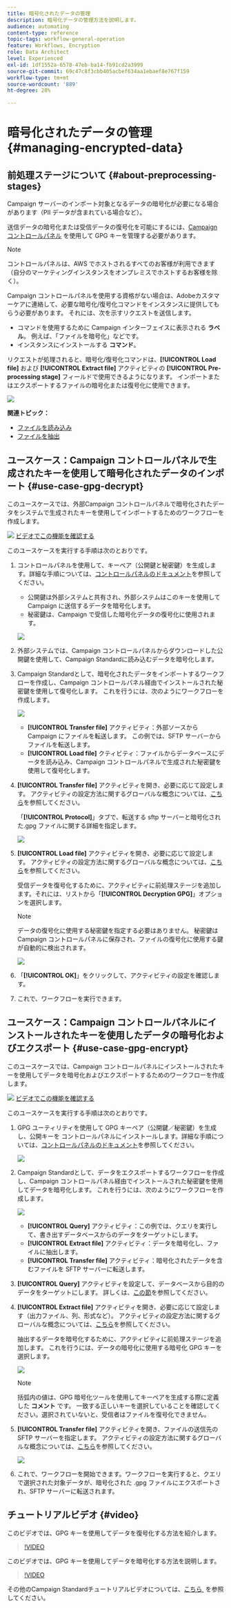 ```yaml
---
title: 暗号化されたデータの管理
description: 暗号化データの管理方法を説明します。
audience: automating
content-type: reference
topic-tags: workflow-general-operation
feature: Workflows, Encryption
role: Data Architect
level: Experienced
exl-id: 1df1552a-6578-47eb-ba14-fb91cd2a3999
source-git-commit: 69c47c8f3cbb405acbef634aa1ebaef8e767f159
workflow-type: tm+mt
source-wordcount: '889'
ht-degree: 28%

---
```


# 暗号化されたデータの管理 {#managing-encrypted-data}

## 前処理ステージについて {#about-preprocessing-stages}

Campaign サーバーのインポート対象となるデータの暗号化が必要になる場合があります（PII データが含まれている場合など）。

送信データの暗号化または受信データの復号化を可能にするには、[Campaign コントロールパネル](https://experienceleague.adobe.com/docs/control-panel/using/instances-settings/gpg-keys-management.html?lang=ja) を使用して GPG キーを管理する必要があります。

>[!NOTE]
>
>コントロールパネルは、AWS でホストされるすべてのお客様が利用できます（自分のマーケティングインスタンスをオンプレミスでホストするお客様を除く）。

Campaign コントロールパネルを使用する資格がない場合は、Adobeカスタマーケアに連絡して、必要な暗号化/復号化コマンドをインスタンスに提供してもらう必要があります。 それには、次を示すリクエストを送信します。

* コマンドを使用するために Campaign インターフェイスに表示される **ラベル**。 例えば、「ファイルを暗号化」などです。
* インスタンスにインストールする **コマンド**。

リクエストが処理されると、暗号化/復号化コマンドは、**[!UICONTROL Load file]** および **[!UICONTROL Extract file]** アクティビティの **[!UICONTROL Pre-processing stage]** フィールドで使用できるようになります。 インポートまたはエクスポートするファイルの暗号化または復号化に使用できます。

![](assets/preprocessing-encryption.png)

**関連トピック：**

* [ファイルを読み込み](../../automating/using/load-file.md)
* [ファイルを抽出](../../automating/using/extract-file.md)

## ユースケース：Campaign コントロールパネルで生成されたキーを使用して暗号化されたデータのインポート {#use-case-gpg-decrypt}

このユースケースでは、外部Campaign コントロールパネルで暗号化されたデータをシステムで生成されたキーを使用してインポートするためのワークフローを作成します。

![](assets/do-not-localize/how-to-video.png) [ビデオでこの機能を確認する](#video)

このユースケースを実行する手順は次のとおりです。

1. コントロールパネルを使用して、キーペア（公開鍵と秘密鍵）を生成します。詳細な手順については、[コントロールパネルのドキュメント](https://experienceleague.adobe.com/docs/control-panel/using/instances-settings/gpg-keys-management.html?lang=ja#decrypting-data)を参照してください。

   * 公開鍵は外部システムと共有され、外部システムはこのキーを使用して Campaign に送信するデータを暗号化します。
   * 秘密鍵は、Campaign で受信した暗号化データの復号化に使用されます。

   ![](assets/gpg_generate.png)

1. 外部システムでは、Campaign コントロールパネルからダウンロードした公開鍵を使用して、Campaign Standardに読み込むデータを暗号化します。

1. Campaign Standardとして、暗号化されたデータをインポートするワークフローを作成し、Campaign コントロールパネル経由でインストールされた秘密鍵を使用して復号化します。 これを行うには、次のようにワークフローを作成します。

   ![](assets/gpg_workflow.png)

   * **[!UICONTROL Transfer file]** アクティビティ：外部ソースから Campaign にファイルを転送します。 この例では、SFTP サーバーからファイルを転送します。
   * **[!UICONTROL Load file]** クティビティ：ファイルからデータベースにデータを読み込み、Campaign コントロールパネルで生成された秘密鍵を使用して復号化します。

1. **[!UICONTROL Transfer file]** アクティビティを開き、必要に応じて設定します。 アクティビティの設定方法に関するグローバルな概念については、[こちら](../../automating/using/load-file.md)を参照してください。

   「**[!UICONTROL Protocol]**」タブで、転送する sftp サーバーと暗号化された.gpg ファイルに関する詳細を指定します。

   ![](assets/gpg_transfer.png)

1. **[!UICONTROL Load file]** アクティビティを開き、必要に応じて設定します。 アクティビティの設定方法に関するグローバルな概念については、[こちら](../../automating/using/load-file.md)を参照してください。

   受信データを復号化するために、アクティビティに前処理ステージを追加します。それには、リストから「**[!UICONTROL Decryption GPG]**」オプションを選択します。

   >[!NOTE]
   >
   >データの復号化に使用する秘密鍵を指定する必要はありません。 秘密鍵はCampaign コントロールパネルに保存され、ファイルの復号化に使用する鍵が自動的に検出されます。

   ![](assets/gpg_load.png)

1. 「**[!UICONTROL OK]**」をクリックして、アクティビティの設定を確認します。

1. これで、ワークフローを実行できます。

## ユースケース：Campaign コントロールパネルにインストールされたキーを使用したデータの暗号化およびエクスポート {#use-case-gpg-encrypt}

このユースケースでは、Campaign コントロールパネルにインストールされたキーを使用してデータを暗号化およびエクスポートするためのワークフローを作成します。

![](assets/do-not-localize/how-to-video.png) [ビデオでこの機能を確認する](#video)

このユースケースを実行する手順は次のとおりです。

1. GPG ユーティリティを使用して GPG キーペア（公開鍵／秘密鍵）を生成し、公開キーを コントロールパネルにインストールします。詳細な手順については、[コントロールパネルのドキュメント](https://experienceleague.adobe.com/docs/control-panel/using/instances-settings/gpg-keys-management.html?lang=ja#encrypting-data)を参照してください。

   ![](assets/gpg_install.png)

1. Campaign Standardとして、データをエクスポートするワークフローを作成し、Campaign コントロールパネル経由でインストールされた秘密鍵を使用してデータを暗号化します。 これを行うには、次のようにワークフローを作成します。

   ![](assets/gpg-workflow-export.png)

   * **[!UICONTROL Query]** アクティビティ：この例では、クエリを実行して、書き出すデータベースからのデータをターゲットにします。
   * **[!UICONTROL Extract file]** アクティビティ：データを暗号化し、ファイルに抽出します。
   * **[!UICONTROL Transfer file]** アクティビティ：暗号化されたデータを含むファイルを SFTP サーバーに転送します。

1. **[!UICONTROL Query]** アクティビティを設定して、データベースから目的のデータをターゲットにします。 詳しくは、[この節](../../automating/using/query.md)を参照してください。

1. **[!UICONTROL Extract file]** アクティビティを開き、必要に応じて設定します（出力ファイル、列、形式など）。 アクティビティの設定方法に関するグローバルな概念については、[こちら](../../automating/using/extract-file.md)を参照してください。

   抽出するデータを暗号化するために、アクティビティに前処理ステージを追加します。 これを行うには、データの暗号化に使用する暗号化 GPG キーを選択します。

   ![](assets/gpg-extract-stage.png)

   >[!NOTE]
   >
   >括弧内の値は、GPG 暗号化ツールを使用してキーペアを生成する際に定義した **コメント** です。 一致する正しいキーを選択していることを確認してください。選択されていないと、受信者はファイルを復号化できません。

1. **[!UICONTROL Transfer file]** アクティビティを開き、ファイルの送信先の SFTP サーバーを指定します。 アクティビティの設定方法に関するグローバルな概念については、[こちら](../../automating/using/transfer-file.md)を参照してください。

   ![](assets/gpg-transfer-encrypt.png)

1. これで、ワークフローを開始できます。ワークフローを実行すると、クエリで選択された対象データが、暗号化された .gpg ファイルにエクスポートされ、SFTP サーバーに転送されます。

## チュートリアルビデオ {#video}

このビデオでは、GPG キーを使用してデータを復号化する方法を紹介します。

>[!VIDEO](https://video.tv.adobe.com/v/41350?quality=12&captions=jpn)

このビデオでは、GPG キーを使用してデータを暗号化する方法を説明します。

>[!VIDEO](https://video.tv.adobe.com/v/41336?quality=12&captions=jpn)

その他のCampaign Standardチュートリアルビデオについては、[&#x200B; こちら &#x200B;](https://experienceleague.adobe.com/docs/campaign-standard-learn/tutorials/overview.html?lang=ja) を参照してください。
